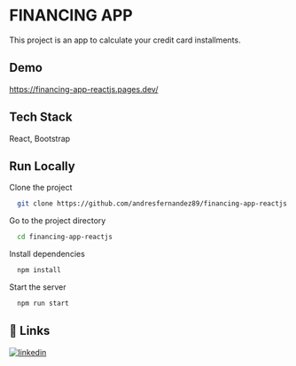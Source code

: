 
# FINANCING APP

This project is an app to calculate your credit card installments.


## Demo

https://financing-app-reactjs.pages.dev/


## Tech Stack

React, Bootstrap




## Run Locally

Clone the project

```bash
  git clone https://github.com/andresfernandez89/financing-app-reactjs.git
```

Go to the project directory

```bash
  cd financing-app-reactjs
```

Install dependencies

```bash
  npm install
```

Start the server

```bash
  npm run start
```


## 🔗 Links

[![linkedin](https://img.shields.io/badge/linkedin-0A66C2?style=for-the-badge&logo=linkedin&logoColor=white)](https://www.linkedin.com/in/andresfernandez89/)
